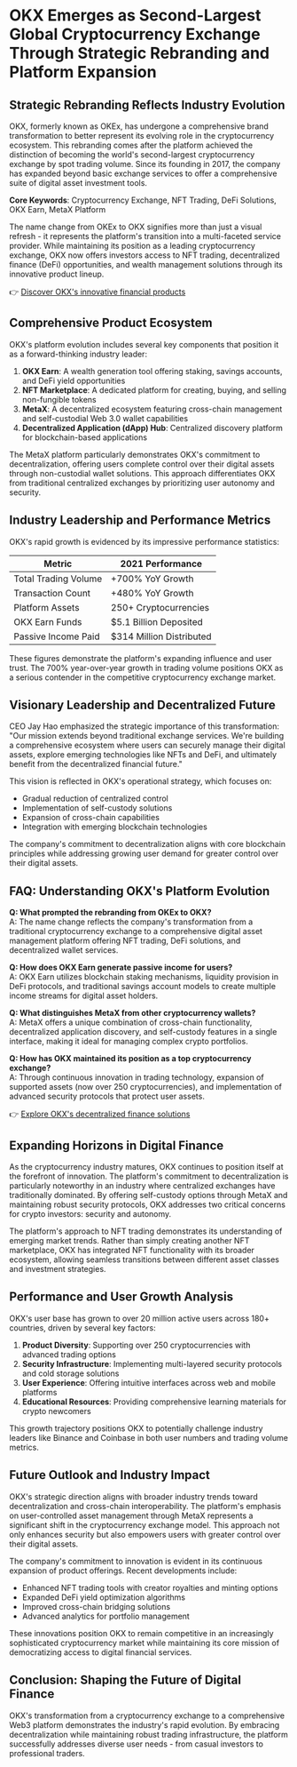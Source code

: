 # OKX Emerges as Second-Largest Global Cryptocurrency Exchange Through Strategic Rebranding and Platform Expansion

## Strategic Rebranding Reflects Industry Evolution

OKX, formerly known as OKEx, has undergone a comprehensive brand transformation to better represent its evolving role in the cryptocurrency ecosystem. This rebranding comes after the platform achieved the distinction of becoming the world's second-largest cryptocurrency exchange by spot trading volume. Since its founding in 2017, the company has expanded beyond basic exchange services to offer a comprehensive suite of digital asset investment tools.

**Core Keywords**: Cryptocurrency Exchange, NFT Trading, DeFi Solutions, OKX Earn, MetaX Platform

The name change from OKEx to OKX signifies more than just a visual refresh - it represents the platform's transition into a multi-faceted service provider. While maintaining its position as a leading cryptocurrency exchange, OKX now offers investors access to NFT trading, decentralized finance (DeFi) opportunities, and wealth management solutions through its innovative product lineup.

👉 [Discover OKX's innovative financial products](https://bit.ly/okx-bonus)

## Comprehensive Product Ecosystem

OKX's platform evolution includes several key components that position it as a forward-thinking industry leader:

1. **OKX Earn**: A wealth generation tool offering staking, savings accounts, and DeFi yield opportunities
2. **NFT Marketplace**: A dedicated platform for creating, buying, and selling non-fungible tokens
3. **MetaX**: A decentralized ecosystem featuring cross-chain management and self-custodial Web 3.0 wallet capabilities
4. **Decentralized Application (dApp) Hub**: Centralized discovery platform for blockchain-based applications

The MetaX platform particularly demonstrates OKX's commitment to decentralization, offering users complete control over their digital assets through non-custodial wallet solutions. This approach differentiates OKX from traditional centralized exchanges by prioritizing user autonomy and security.

## Industry Leadership and Performance Metrics

OKX's rapid growth is evidenced by its impressive performance statistics:

| Metric | 2021 Performance |
|--------|------------------|
| Total Trading Volume | +700% YoY Growth |
| Transaction Count | +480% YoY Growth |
| Platform Assets | 250+ Cryptocurrencies |
| OKX Earn Funds | $5.1 Billion Deposited |
| Passive Income Paid | $314 Million Distributed |

These figures demonstrate the platform's expanding influence and user trust. The 700% year-over-year growth in trading volume positions OKX as a serious contender in the competitive cryptocurrency exchange market.

## Visionary Leadership and Decentralized Future

CEO Jay Hao emphasized the strategic importance of this transformation: "Our mission extends beyond traditional exchange services. We're building a comprehensive ecosystem where users can securely manage their digital assets, explore emerging technologies like NFTs and DeFi, and ultimately benefit from the decentralized financial future."

This vision is reflected in OKX's operational strategy, which focuses on:
- Gradual reduction of centralized control
- Implementation of self-custody solutions
- Expansion of cross-chain capabilities
- Integration with emerging blockchain technologies

The company's commitment to decentralization aligns with core blockchain principles while addressing growing user demand for greater control over their digital assets.

## FAQ: Understanding OKX's Platform Evolution

**Q: What prompted the rebranding from OKEx to OKX?**  
A: The name change reflects the company's transformation from a traditional cryptocurrency exchange to a comprehensive digital asset management platform offering NFT trading, DeFi solutions, and decentralized wallet services.

**Q: How does OKX Earn generate passive income for users?**  
A: OKX Earn utilizes blockchain staking mechanisms, liquidity provision in DeFi protocols, and traditional savings account models to create multiple income streams for digital asset holders.

**Q: What distinguishes MetaX from other cryptocurrency wallets?**  
A: MetaX offers a unique combination of cross-chain functionality, decentralized application discovery, and self-custody features in a single interface, making it ideal for managing complex crypto portfolios.

**Q: How has OKX maintained its position as a top cryptocurrency exchange?**  
A: Through continuous innovation in trading technology, expansion of supported assets (now over 250 cryptocurrencies), and implementation of advanced security protocols that protect user assets.

👉 [Explore OKX's decentralized finance solutions](https://bit.ly/okx-bonus)

## Expanding Horizons in Digital Finance

As the cryptocurrency industry matures, OKX continues to position itself at the forefront of innovation. The platform's commitment to decentralization is particularly noteworthy in an industry where centralized exchanges have traditionally dominated. By offering self-custody options through MetaX and maintaining robust security protocols, OKX addresses two critical concerns for crypto investors: security and autonomy.

The platform's approach to NFT trading demonstrates its understanding of emerging market trends. Rather than simply creating another NFT marketplace, OKX has integrated NFT functionality with its broader ecosystem, allowing seamless transitions between different asset classes and investment strategies.

## Performance and User Growth Analysis

OKX's user base has grown to over 20 million active users across 180+ countries, driven by several key factors:

1. **Product Diversity**: Supporting over 250 cryptocurrencies with advanced trading options
2. **Security Infrastructure**: Implementing multi-layered security protocols and cold storage solutions
3. **User Experience**: Offering intuitive interfaces across web and mobile platforms
4. **Educational Resources**: Providing comprehensive learning materials for crypto newcomers

This growth trajectory positions OKX to potentially challenge industry leaders like Binance and Coinbase in both user numbers and trading volume metrics.

## Future Outlook and Industry Impact

OKX's strategic direction aligns with broader industry trends toward decentralization and cross-chain interoperability. The platform's emphasis on user-controlled asset management through MetaX represents a significant shift in the cryptocurrency exchange model. This approach not only enhances security but also empowers users with greater control over their digital assets.

The company's commitment to innovation is evident in its continuous expansion of product offerings. Recent developments include:
- Enhanced NFT trading tools with creator royalties and minting options
- Expanded DeFi yield optimization algorithms
- Improved cross-chain bridging solutions
- Advanced analytics for portfolio management

These innovations position OKX to remain competitive in an increasingly sophisticated cryptocurrency market while maintaining its core mission of democratizing access to digital financial services.

## Conclusion: Shaping the Future of Digital Finance

OKX's transformation from a cryptocurrency exchange to a comprehensive Web3 platform demonstrates the industry's rapid evolution. By embracing decentralization while maintaining robust trading infrastructure, the platform successfully addresses diverse user needs - from casual investors to professional traders.
